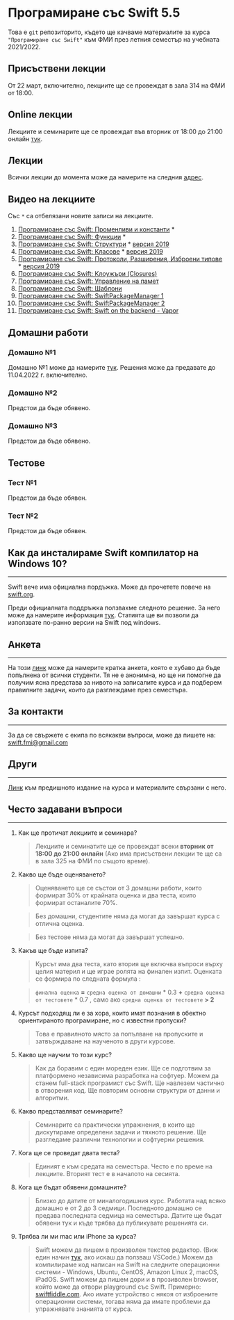 # Програмиране със Swift 5.5

Това е `git` репозиторито, където ще качваме материалите за курса `"Програмиране със Swift"` към ФМИ през летния семестър на учебната 2021/2022.

## Присъствени лекции

От 22 март, включително, лекциите ще се провеждат 
в зала 314 на ФМИ от 18:00.

## Online лекции

Лекциите и семинарите ще се провеждат във вторник от 18:00 до 21:00 онлайн [тук](https://meet.google.com/npo-rxcw-syh).

## Лекции

Всички лекции до момента може да намерите на следния [адрес](https://github.com/SwiftFMI/SwiftLectures/).

## Видео на лекциите 
Със `*` са отбелязани новите записи на лекциите. 
1. [Програмиране със Swift: Променливи и константи](https://youtu.be/3qEOaLRTMd4) *
1. [Програмиране със Swift: Функции](https://youtu.be/kqeekILnbY8) *
1. [Програмиране със Swift: Структури](https://youtu.be/-e4_g1AtPEk) * [версия 2019](https://youtu.be/EbAJvNI_-CM)
1. [Програмиране със Swift: Класове](https://youtu.be/jxJp-dGgtoE) * [версия 2019](https://youtu.be/uA78R2F39DQ)
1. [Програмиране със Swift: Протоколи, Разширения, Изброени типове](https://youtu.be/lkIkYbKsThU) * [версия 2019](https://youtu.be/_qTlOYqaYZ4)  
1. [Програмиране със Swift: Клоужъри (Closures)](https://youtu.be/h0G21LmUoPc)
1. [Програмиране със Swift: Управление на памет](https://youtu.be/7yquCtt6fsw)
1. [Програмиране със Swift: Шаблони](https://youtu.be/vSIbhH9OYxE)       
1. [Програмиране със Swift: SwiftPackageManager 1](https://youtu.be/qhT0b7D0TY4)
1. [Програмиране със Swift: SwiftPackageManager 2](https://youtu.be/eXbE7Mn-umg)
1. [Програмиране със Swift: Swift on the backend - Vapor](https://youtu.be/bi9dTAESvQA)

## Домашни работи

### Домашно №1 
Домашно №1 може да намерите [тук](https://github.com/SwiftFMI/swift_2021_2022/blob/main/homework/Swift-%D0%94%D0%BE%D0%BC%D0%B0%D1%88%D0%BD%D0%BE-1.md).
Решения може да предавате до 11.04.2022 г. включително.

### Домашно №2
Предстои да бъде обявено.

### Домашно №3
Предстои да бъде обявено.

## Тестове

### Тест №1
Предстои да бъде обявен.

### Тест №2
Предстои да бъде обявен.



## Как да инсталираме Swift компилатор на Windows 10?
---
Swift вече има официална пордъжка. Може да прочетете повече на [swift.org](https://www.swift.org/blog/swift-on-windows/). 

Преди официалната поддръжка ползвахме следното решение. За него може да намерите информация
[тук](How_to_install_Swift5_on_Windows10.md). Статията ще ви позволи да използвате по-ранно версии на Swift под windows.

## Анкета
---
На този [линк](https://forms.gle/U3tYz9xvLYP6bNsb7) може да намерите кратка анкета, която е хубаво да бъде попълнена от всички студенти. Тя не е анонимна, но ще ни помогне да получим ясна представа за нивото на записалите курса и да подберем правилните задачи, които да разглеждаме през семестъра.

## За контакти
---
За да се свържете с екипа по всякакви въпроси, може да пишете на:
swift.fmi@gmail.com

## Други
---
[Линк](https://github.com/SwiftFMI/swift_2019_2020) към предишното издание на курса и материалите свързани с него.

## Често задавани въпроси
---
1. Как ще протичат лекциите и семинара?
	
	> Лекциите и семинатите ще се провеждат всеки __вторник от 18:00 до 21:00 онлайн__ (Ако има присъствени лекции те ще са в зала 325 на ФМИ по същото време).

2. Какво ще бъде оценяването?
	
	> Оценяването ще се състои от 3 домашни работи, които формират 30% от крайната оценка и два теста, които формират останалите 70%.
	
	> Без домашни, студентите няма да могат да завършат курса с отлична оценка. 
	
	> Без тестове няма да могат да завършат успешно.

3. Какъв ще бъде изпита?
	
	> Курсът има два теста, като втория ще включва въпроси върху целия материл и ще играе ролята на финален изпит. Оценката се формира по следната формула :
		
	> `финална оценка` __=__ `средна оценка от домашни` * 0.3 __+__ `средна оценка от тестовете` * 0.7 , само ако  `средна оценка от тестовете` __> 2__

4. Курсът подходящ ли е за хора, които имат познания в обектно ориентираното програмиране, но с известни пропуски?
	> Това е правилното място за попълване на пропуските и затвърждаване на наученото в други курсове.

5. Какво ще научим то този курс?
	> Как да боравим с един мореден език. Ще се подготвим за платформено независима разработка на софтуер. Можем да станем full-stack програмист със Swift. Ще навлезем частично в отворения код. Ще повторим основни структури от данни и алгоритми.

6. Какво представляват семинарите?
	> Семинарите са практически упражнения, в които ще дискутираме определени задачи и тяхното решение. Ще разгледаме различни технологии и софтуерни решения.

7. Кога ще се проведат двата теста?
	> Единият е към средата на семестъра. Често е по време на лекциите. Вторият тест е в началото на сесията.
	
8. Кога ще бъдат обявени домашните?
	> Близко до датите от миналогодишния курс. Работата над всяко домашно е от 2 до 3 седмици. Последното домашно се предава последната седмица на семестъра. Датите ще бъдат обявени тук и къде трябва да публикувате решенията си.

9. Трябва ли ми mac или iPhone за курса?
    > Swift можем да пишем в произволен текстов редактор. (Виж един начин [тук](How_to_install_Swift5_on_Windows10.md), ако искаш да ползваш VSCode.) Можем да компилираме код написан на Swift на следните операционни системи - Windows, Ubuntu, CentOS, Amazon Linux 2, macOS, iPadOS. Swift можем да пишем дори и в прозиволен browser, който може да отвори playground със Swift. Примерно: [swiftfiddle.com](https://swiftfiddle.com). Ако имате устройство с някоя от изброените операционни системи, тогава няма да имате проблеми да упражнявате знанията от курса.  
	
